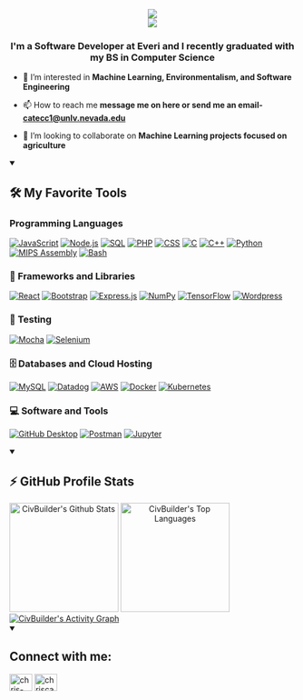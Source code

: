 <p align="center">

  <a href="https://github.com/DenverCoder1/readme-typing-svg">
<img src="https://readme-typing-svg.demolab.com?font=Fira+Code&weight=300&size=30&duration=1&pause=1000&color=F7EE1A&center=true&repeat=false&width=435&lines=Hi%2C+I'm+Chris"/></a>
  <br/>
  <a href="https://github.com/DenverCoder1/readme-typing-svg">
<img src="https://readme-typing-svg.demolab.com?font=Fira+Code&weight=300&size=22&duration=4000&pause=1000&color=F7EE1A&center=true&width=435&lines=Software+Engineer;Computer+Science+Student;Machine+Learning+Research;Snowboarder"/></a>

</p>

<h3 align="center">I'm a Software Developer at Everi and I recently graduated with my BS in Computer Science</h3>

- 🔭 I’m interested in **Machine Learning, Environmentalism, and Software Engineering**

- 📫 How to reach me **message me on here or send me an email- catecc1@unlv.nevada.edu**

- 🤝 I’m looking to collaborate on **Machine Learning projects focused on agriculture**

<details open>

  <summary><h2>🛠️ My Favorite Tools</h2></summary>
  
  <h3>Programming Languages</h3>
  <p>
      <a href="https://github.com/search?q=user%3ADenverCoder1+language%3Ajavascript"><img alt="JavaScript" src="https://img.shields.io/badge/JavaScript-F7DF1E.svg?logo=javascript&logoColor=black"></a>
      <a href="https://github.com/search?q=user%3ADenverCoder1+language%3Ajavascript"><img alt="Node.js" src="https://img.shields.io/badge/Node.js-43853D.svg?logo=node.js&logoColor=white"></a>
      <a href="https://github.com/search?q=user%3ADenverCoder1+language%3Asql"><img alt="SQL" src="https://custom-icon-badges.demolab.com/badge/SQL-025E8C.svg?logo=database&logoColor=white"></a>
      <a href="https://github.com/search?q=user%3ADenverCoder1+language%3Aphp"><img alt="PHP" src="https://img.shields.io/badge/PHP-777BB4.svg?logo=php&logoColor=white"></a>
      <a href="https://github.com/search?q=user%3ADenverCoder1+language%3Acss"><img alt="CSS" src="https://img.shields.io/badge/CSS-1572B6.svg?logo=css3&logoColor=white"></a>
      <a href="https://github.com/search?q=user%3ADenverCoder1+language%3Ac"><img alt="C" src="https://custom-icon-badges.demolab.com/badge/C-03599C.svg?logo=c-in-hexagon&logoColor=white"></a>
      <a href="https://github.com/search?q=user%3ADenverCoder1+language%3Acpp"><img alt="C++" src="https://custom-icon-badges.demolab.com/badge/C++-9C033A.svg?logo=cpp2&logoColor=white"></a>
      <a href="https://github.com/search?q=user%3ADenverCoder1+language%3Apython"><img alt="Python" src="https://img.shields.io/badge/Python-14354C.svg?logo=python&logoColor=white"></a>
  <a href="https://github.com/search?q=user%3ADenverCoder1+language%3Aassembly"><img alt="MIPS Assembly" src="https://custom-icon-badges.demolab.com/badge/Assembly-525252.svg?logo=asm-hex&logoColor=white"></a>
      <a href="https://github.com/search?q=user%3ADenverCoder1+language%3Abash"><img alt="Bash" src="https://img.shields.io/badge/Bash-121011.svg?logo=gnu-bash&logoColor=white"></a>
  </p>
  
  <h3>🧰 Frameworks and Libraries</h3>
  
  <p>      
      <a href="#"><img alt="React" src="https://img.shields.io/badge/React-20232a.svg?logo=react&logoColor=%2361DAFB"></a>
      <a href="#"><img alt="Bootstrap" src="https://img.shields.io/badge/Bootstrap-7952B3.svg?logo=bootstrap&logoColor=white"></a>
      <a href="#"><img alt="Express.js" src="https://img.shields.io/badge/Express.js-404d59.svg?logo=express&logoColor=white"></a>
      <a href="#"><img alt="NumPy" src="https://img.shields.io/badge/Numpy-013243.svg?logo=numpy&logoColor=white"></a>
      <a href="#"><img alt="TensorFlow" src="https://img.shields.io/badge/TensorFlow-FF6F00.svg?logo=TensorFlow&logoColor=white"></a>
      <a href="#"><img alt="Wordpress" src="https://img.shields.io/badge/Wordpress-21759B?logo=wordpress&logoColor=white"></a>
  </p>
  
  <h3>🧪 Testing</h3>

  <p>
      <a href="#"><img alt="Mocha" src="https://img.shields.io/badge/-mocha-%238D6748?style=for-the-badge&logo=mocha&logoColor=white"></a>
      <a href="#"><img alt="Selenium" src="https://img.shields.io/badge/-selenium-%43B02A?style=for-the-badge&logo=selenium&logoColor=white"></a>
  </p>
  
 <h3>🗄️ Databases and Cloud Hosting</h3>

  <p>      
      <a href="#"><img alt="MySQL" src="https://img.shields.io/badge/mysql-%2300f.svg?style=for-the-badge&logo=mysql&logoColor=white"></a>
      <a href="#"><img alt="Datadog" src="https://img.shields.io/badge/datadog-%23632CA6.svg?style=for-the-badge&logo=datadog&logoColor=white"></a>
      <a href="#"><img alt="AWS" src="https://img.shields.io/badge/AWS-%23FF9900.svg?style=for-the-badge&logo=amazon-aws&logoColor=white"></a>
      <a href="#"><img alt="Docker" src="https://img.shields.io/badge/docker-%230db7ed.svg?style=for-the-badge&logo=docker&logoColor=white"></a>
      <a href="#"><img alt="Kubernetes" src="https://img.shields.io/badge/kubernetes-%23326ce5.svg?style=for-the-badge&logo=kubernetes&logoColor=white"></a>
  </p>
  
  
  <h3>💻 Software and Tools</h3>

  <p>
      <a href="#"><img alt="GitHub Desktop" src="https://img.shields.io/badge/GitHub%20Desktop-8034A9.svg?logo=github&logoColor=white"></a>
      <a href="#"><img alt="Postman" src="https://img.shields.io/badge/Postman-FF6C37?logo=postman&logoColor=white"></a>
      <a href="#"><img alt="Jupyter" src="https://img.shields.io/badge/Jupyter-F37626.svg?logo=Jupyter&logoColor=white"></a>
  </p>

</details open>

<details open>
  <summary><h2>⚡ GitHub Profile Stats</h2></summary>
    <a align="center" href="https://github.com/anuraghazra/github-readme-stats"><img alt="CivBuilder's Github Stats" src="https://denvercoder1-github-readme-stats.vercel.app/api/?username=CivBuilder&show_icons=true&include_all_commits=true&count_private=true&theme=react&hide_border=true&bg_color=1F222E&title_color=F85D7F&icon_color=F8D866" height="192px"/></a>
    <a align="center" href="https://github.com/anuraghazra/github-readme-stats"><img alt="CivBuilder's Top Languages" src="https://denvercoder1-github-readme-stats.vercel.app/api/top-langs/?username=CivBuilder&langs_count=8&layout=compact&theme=react&hide_border=true&bg_color=1F222E&title_color=F85D7F&icon_color=F8D866&hide=Jupyter%20Notebook,Roff" height="192px"/></a>
  <br/>
    <a href="https://github.com/ashutosh00710/github-readme-activity-graph"><img align="center" alt="CivBuilder's Activity Graph" src="https://github-readme-activity-graph.cyclic.app/graph/?username=CivBuilder&bg_color=1F222E&color=F8D866&line=F85D7F&point=FFFFFF&hide_border=true" /></a>
</details open> 

<details open> 
<summary><h2>Connect with me:</h2></summary>
    <a href="https://linkedin.com/in/chris-catechis" target="blank"><img align="center" src="https://raw.githubusercontent.com/rahuldkjain/github-profile-readme-generator/master/src/images/icons/Social/linked-in-alt.svg" alt="chris-catechis" height="30" width="40" /></a>
    <a href="https://instagram.com/chriscatechis" target="blank"><img align="center" src="https://raw.githubusercontent.com/rahuldkjain/github-profile-readme-generator/master/src/images/icons/Social/instagram.svg" alt="chriscatechis" height="30" width="40" /></a>
</details open> 
